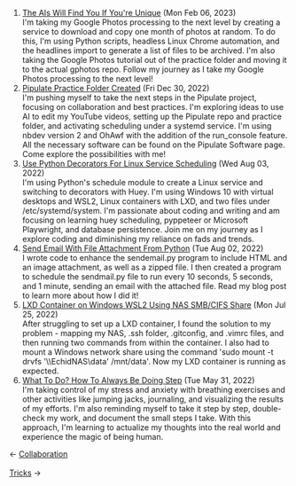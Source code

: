 <ol>
<li><a href="/blog/the-ais-will-find-you-if-you-re-unique/">The AIs Will Find You If You're Unique</a> (Mon Feb 06, 2023)
<br/>I'm taking my Google Photos processing to the next level by creating a service to download and copy one month of photos at random. To do this, I'm using Python scripts, headless Linux Chrome automation, and the headlines import to generate a list of files to be archived. I'm also taking the Google Photos tutorial out of the practice folder and moving it to the actual gphotos repo. Follow my journey as I take my Google Photos processing to the next level!</li>
<li><a href="/blog/pipulate-practice-folder-created/">Pipulate Practice Folder Created</a> (Fri Dec 30, 2022)
<br/>I'm pushing myself to take the next steps in the Pipulate project, focusing on collaboration and best practices. I'm exploring ideas to use AI to edit my YouTube videos, setting up the Pipulate repo and practice folder, and activating scheduling under a systemd service. I'm using nbdev version 2 and OhAwf with the addition of the run_console feature. All the necessary software can be found on the Pipulate Software page. Come explore the possibilities with me!</li>
<li><a href="/blog/use-python-decorators-for-linux-service-scheduling/">Use Python Decorators For Linux Service Scheduling</a> (Wed Aug 03, 2022)
<br/>I'm using Python's schedule module to create a Linux service and switching to decorators with Huey. I'm using Windows 10 with virtual desktops and WSL2, Linux containers with LXD, and two files under /etc/systemd/system. I'm passionate about coding and writing and am focusing on learning huey scheduling, pyppeteer or Microsoft Playwright, and database persistence. Join me on my journey as I explore coding and diminishing my reliance on fads and trends.</li>
<li><a href="/blog/send-email-with-file-attachment-from-python/">Send Email With File Attachment From Python</a> (Tue Aug 02, 2022)
<br/>I wrote code to enhance the sendemail.py program to include HTML and an image attachment, as well as a zipped file. I then created a program to schedule the sendmail.py file to run every 10 seconds, 5 seconds, and 1 minute, sending an email with the attached file. Read my blog post to learn more about how I did it!</li>
<li><a href="/blog/lxd-container-on-windows-wsl2-using-nas-smb-cifs-share/">LXD Container on Windows WSL2 Using NAS SMB/CIFS Share</a> (Mon Jul 25, 2022)
<br/>After struggling to set up a LXD container, I found the solution to my problem - mapping my NAS, .ssh folder, .gitconfig, and .vimrc files, and then running two commands from within the container. I also had to mount a Windows network share using the command 'sudo mount -t drvfs '\\EchidNAS\data' /mnt/data'. Now my LXD container is running as expected.</li>
<li><a href="/blog/what-to-do-how-to-always-be-doing-step/">What To Do? How To Always Be Doing Step</a> (Tue May 31, 2022)
<br/>I'm taking control of my stress and anxiety with breathing exercises and other activities like jumping jacks, journaling, and visualizing the results of my efforts. I'm also reminding myself to take it step by step, double-check my work, and document the small steps I take. With this approach, I'm learning to actualize my thoughts into the real world and experience the magic of being human.</li>
</ol>
<div class="post-nav"><div class="post-nav-prev"><span class="arrow">&larr;&nbsp;</span><a href="/collaboration/">Collaboration</a></div> &nbsp; <div class="post-nav-next"><a href="/trick/">Tricks</a><span class="arrow">&nbsp;&rarr;</span></div></div>